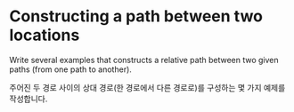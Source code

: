 # Constructing a path between two locations

Write several examples that constructs a relative path between two given paths (from one path to another).

주어진 두 경로 사이의 상대 경로(한 경로에서 다른 경로로)를 구성하는 몇 가지 예제를 작성합니다.
